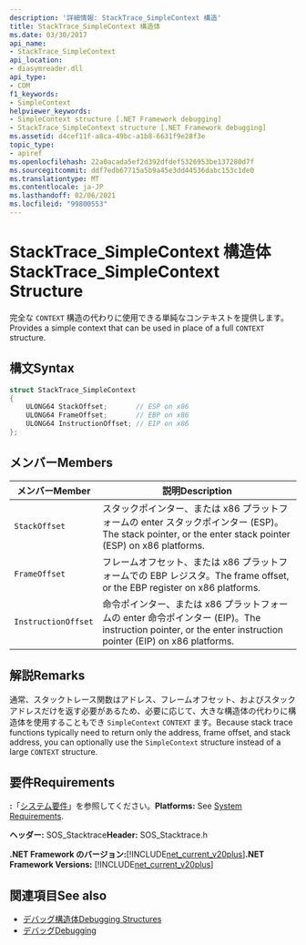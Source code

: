 ```yaml
---
description: '詳細情報: StackTrace_SimpleContext 構造'
title: StackTrace_SimpleContext 構造体
ms.date: 03/30/2017
api_name:
- StackTrace_SimpleContext
api_location:
- diasymreader.dll
api_type:
- COM
f1_keywords:
- SimpleContext
helpviewer_keywords:
- SimpleContext structure [.NET Framework debugging]
- StackTrace_SimpleContext structure [.NET Framework debugging]
ms.assetid: d4cef11f-a8ca-49bc-a1b8-6631f9e28f3e
topic_type:
- apiref
ms.openlocfilehash: 22a0acada5ef2d392dfdef5326953be137280d7f
ms.sourcegitcommit: ddf7edb67715a5b9a45e3dd44536dabc153c1de0
ms.translationtype: MT
ms.contentlocale: ja-JP
ms.lasthandoff: 02/06/2021
ms.locfileid: "99800553"
---
```

# <a name="stacktrace_simplecontext-structure"></a><span data-ttu-id="846eb-103">StackTrace_SimpleContext 構造体</span><span class="sxs-lookup"><span data-stu-id="846eb-103">StackTrace_SimpleContext Structure</span></span>

<span data-ttu-id="846eb-104">完全な `CONTEXT` 構造の代わりに使用できる単純なコンテキストを提供します。</span><span class="sxs-lookup"><span data-stu-id="846eb-104">Provides a simple context that can be used in place of a full `CONTEXT` structure.</span></span>  
  
## <a name="syntax"></a><span data-ttu-id="846eb-105">構文</span><span class="sxs-lookup"><span data-stu-id="846eb-105">Syntax</span></span>  
  
```cpp  
struct StackTrace_SimpleContext  
{  
    ULONG64 StackOffset;       // ESP on x86  
    ULONG64 FrameOffset;       // EBP on x86  
    ULONG64 InstructionOffset; // EIP on x86  
};  
```  
  
## <a name="members"></a><span data-ttu-id="846eb-106">メンバー</span><span class="sxs-lookup"><span data-stu-id="846eb-106">Members</span></span>  
  
|<span data-ttu-id="846eb-107">メンバー</span><span class="sxs-lookup"><span data-stu-id="846eb-107">Member</span></span>|<span data-ttu-id="846eb-108">説明</span><span class="sxs-lookup"><span data-stu-id="846eb-108">Description</span></span>|  
|------------|-----------------|  
|`StackOffset`|<span data-ttu-id="846eb-109">スタックポインター、または x86 プラットフォームの enter スタックポインター (ESP)。</span><span class="sxs-lookup"><span data-stu-id="846eb-109">The stack pointer, or the enter stack pointer (ESP) on x86 platforms.</span></span>|  
|`FrameOffset`|<span data-ttu-id="846eb-110">フレームオフセット、または x86 プラットフォームでの EBP レジスタ。</span><span class="sxs-lookup"><span data-stu-id="846eb-110">The frame offset, or the EBP register on x86 platforms.</span></span>|  
|`InstructionOffset`|<span data-ttu-id="846eb-111">命令ポインター、または x86 プラットフォームの enter 命令ポインター (EIP)。</span><span class="sxs-lookup"><span data-stu-id="846eb-111">The instruction pointer, or the enter instruction pointer (EIP) on x86 platforms.</span></span>|  
  
## <a name="remarks"></a><span data-ttu-id="846eb-112">解説</span><span class="sxs-lookup"><span data-stu-id="846eb-112">Remarks</span></span>  

 <span data-ttu-id="846eb-113">通常、スタックトレース関数はアドレス、フレームオフセット、およびスタックアドレスだけを返す必要があるため、必要に応じて、大きな構造体の代わりに構造体を使用することもでき `SimpleContext` `CONTEXT` ます。</span><span class="sxs-lookup"><span data-stu-id="846eb-113">Because stack trace functions typically need to return only the address, frame offset, and stack address, you can optionally use the `SimpleContext` structure instead of a large `CONTEXT` structure.</span></span>  
  
## <a name="requirements"></a><span data-ttu-id="846eb-114">要件</span><span class="sxs-lookup"><span data-stu-id="846eb-114">Requirements</span></span>  

 <span data-ttu-id="846eb-115">**:**「[システム要件](../../get-started/system-requirements.md)」を参照してください。</span><span class="sxs-lookup"><span data-stu-id="846eb-115">**Platforms:** See [System Requirements](../../get-started/system-requirements.md).</span></span>  
  
 <span data-ttu-id="846eb-116">**ヘッダー:** SOS_Stacktrace</span><span class="sxs-lookup"><span data-stu-id="846eb-116">**Header:** SOS_Stacktrace.h</span></span>  
  
 <span data-ttu-id="846eb-117">**.NET Framework のバージョン:**[!INCLUDE[net_current_v20plus](../../../../includes/net-current-v20plus-md.md)]</span><span class="sxs-lookup"><span data-stu-id="846eb-117">**.NET Framework Versions:** [!INCLUDE[net_current_v20plus](../../../../includes/net-current-v20plus-md.md)]</span></span>  
  
## <a name="see-also"></a><span data-ttu-id="846eb-118">関連項目</span><span class="sxs-lookup"><span data-stu-id="846eb-118">See also</span></span>

- [<span data-ttu-id="846eb-119">デバッグ構造体</span><span class="sxs-lookup"><span data-stu-id="846eb-119">Debugging Structures</span></span>](debugging-structures.md)
- [<span data-ttu-id="846eb-120">デバッグ</span><span class="sxs-lookup"><span data-stu-id="846eb-120">Debugging</span></span>](index.md)
